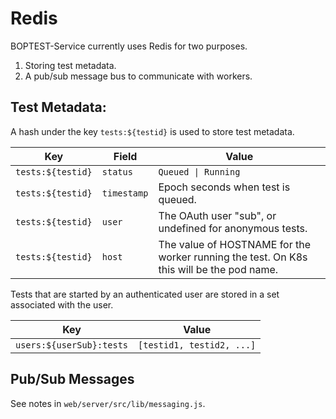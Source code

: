 # Redis

BOPTEST-Service currently uses Redis for two purposes.

1. Storing test metadata.
2. A pub/sub message bus to communicate with workers.

## Test Metadata:

A hash under the key `tests:${testid}` is used to store test metadata.

| Key               | Field       | Value                                                                                    |
| ----------------- | ----------- | ---------------------------------------------------------------------------------------- |
| `tests:${testid}` | `status`    | `Queued \| Running`                                                                      |
| `tests:${testid}` | `timestamp` | Epoch seconds when test is queued.                                                       |
| `tests:${testid}` | `user`      | The OAuth user "sub", or undefined for anonymous tests.                                  |
| `tests:${testid}` | `host`      | The value of HOSTNAME for the worker running the test. On K8s this will be the pod name. |

Tests that are started by an authenticated user are stored in a set associated with the user.

| Key                      | Value                     |
| ------------------------ | ------------------------- |
| `users:${userSub}:tests` | `[testid1, testid2, ...]` |

## Pub/Sub Messages

See notes in `web/server/src/lib/messaging.js`.
